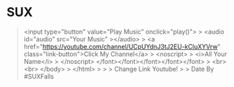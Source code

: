 # SUX
> &lt;input type="button" value="Play Music"  onclick="play()"> > &lt;audio id="audio" src="Your Music" >&lt;/audio> >  &lt;a href="https://youtube.com/channel/UCpUYdnJ3tJ2EU-kCluXYVrw" class="link-button">Click My Channel&lt;/a>   >    &lt;noscript> >    &lt;i>All Your Name&lt;/i> >    &lt;/noscript> &lt;/font>&lt;/font>&lt;/font>&lt;/font>&lt;/font> >    &lt;br>&lt;br> &lt;/body> >    &lt;/html> >  >  > Change Link Youtube!  >  > Date By #SUXFalls
